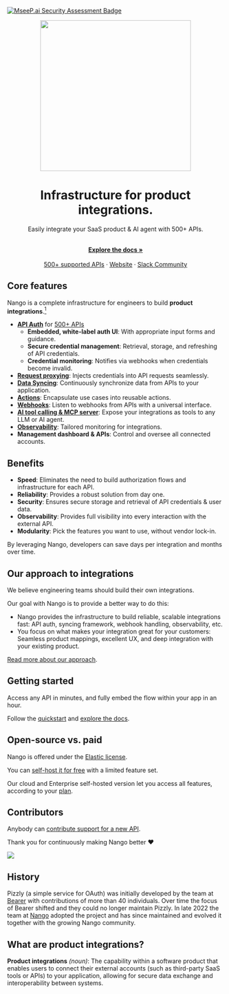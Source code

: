 [![MseeP.ai Security Assessment Badge](https://mseep.net/pr/nangohq-nango-badge.png)](https://mseep.ai/app/nangohq-nango)

<div align="center">

<img src="/assets/nango-logo.png?raw=true" width="350">

</div>

<h1 align="center">Infrastructure for product integrations.</h1>

<div align="center">
Easily integrate your SaaS product & AI agent with 500+ APIs.
</div>

<p align="center">
    <br />
    <a href="https://nango.dev/docs/" rel="dofollow"><strong>Explore the docs »</strong></a>
    <br />

  <br/>
    <a href="https://nango.dev/integrations">500+ supported APIs</a>
    ·
    <a href="https://nango.dev">Website</a>
    ·
    <a href="https://nango.dev/slack">Slack Community</a>
</p>

## Core features

Nango is a complete infrastructure for engineers to build **product integrations**.[<sup>1</sup>](#what-are-product-integrations)

- **[API Auth](https://nango.dev/docs/guides/use-cases/api-auth)** for [500+ APIs](https://www.nango.dev/api-integrations)
    - **Embedded, white-label auth UI**: With appropriate input forms and guidance.
    - **Secure credential management**: Retrieval, storage, and refreshing of API credentials.
    - **Credential monitoring**: Notifies via webhooks when credentials become invalid.
- **[Request proxying](https://nango.dev/docs/guides/use-cases/proxy)**: Injects credentials into API requests seamlessly.
- **[Data Syncing](https://nango.dev/docs/guides/use-cases/syncs)**: Continuously synchronize data from APIs to your application.
- **[Actions](https://nango.dev/docs/guides/use-cases/actions)**: Encapsulate use cases into reusable actions.
- **[Webhooks](https://nango.dev/docs/guides/use-cases/webhooks)**: Listen to webhooks from APIs with a universal interface.
- **[AI tool calling & MCP server](https://nango.dev/docs/guides/use-cases/ai-tool-calling)**: Expose your integrations as tools to any LLM or AI agent.
- **[Observability](https://nango.dev/docs/guides/platform/logs)**: Tailored monitoring for integrations.
- **Management dashboard & APIs**: Control and oversee all connected accounts.

## Benefits

- **Speed**: Eliminates the need to build authorization flows and infrastructure for each API.
- **Reliability**: Provides a robust solution from day one.
- **Security**: Ensures secure storage and retrieval of API credentials & user data.
- **Observability**: Provides full visibility into every interaction with the external API.
- **Modularity**: Pick the features you want to use, without vendor lock-in.

By leveraging Nango, developers can save days per integration and months over time.

## Our approach to integrations

We believe engineering teams should build their own integrations.

Our goal with Nango is to provide a better way to do this:
- Nango provides the infrastructure to build reliable, scalable integrations fast: API auth, syncing framework, webhook handling, observability, etc.
- You focus on what makes your integration great for your customers: Seamless product mappings, excellent UX, and deep integration with your existing product.

[Read more about our approach](https://nango.dev/docs/getting-started/intro-to-nango#our-approach-to-integrations).

## Getting started

Access any API in minutes, and fully embed the flow within your app in an hour.

Follow the [quickstart](https://nango.dev/docs/getting-started/quickstart) and [explore the docs](https://nango.dev/docs).

## Open-source vs. paid

Nango is offered under the [Elastic license](https://github.com/NangoHQ/nango/blob/master/LICENSE).

You can [self-host it for free](https://nango.dev/docs/guides/self-hosting/free-self-hosting/overview) with a limited feature set.

Our cloud and Enterprise self-hosted version let you access all features, according to your [plan](https://www.nango.dev/pricing).

## Contributors

Anybody can [contribute support for a new API](https://nango.dev/docs/implementation-guides/platform/contribute-new-api).

Thank you for continuously making Nango better ❤️

<a href="https://github.com/nangohq/nango/graphs/contributors">
  <img src="https://contrib.rocks/image?repo=nangohq/nango" />
</a>

## History

Pizzly (a simple service for OAuth) was initially developed by the team at [Bearer](https://www.bearer.com/?ref=pizzly) with contributions of more than 40 individuals. Over time the focus of Bearer shifted and they could no longer maintain Pizzly. In late 2022 the team at [Nango](https://www.nango.dev) adopted the project and has since maintained and evolved it together with the growing Nango community.

## What are product integrations?

**Product integrations** *(noun)*: The capability within a software product that enables users to connect their external accounts (such as third-party SaaS tools or APIs) to your application, allowing for secure data exchange and interoperability between systems.